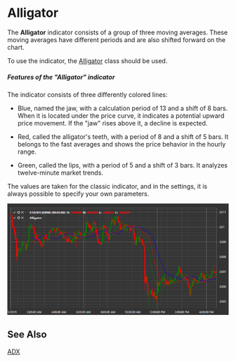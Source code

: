 # Alligator

The **Alligator** indicator consists of a group of three moving averages. These moving averages have different periods and are also shifted forward on the chart.

To use the indicator, the [Alligator](xref:StockSharp.Algo.Indicators.Alligator) class should be used.
##### Features of the "Alligator" indicator
  
The indicator consists of three differently colored lines:
  
- Blue, named the jaw, with a calculation period of 13 and a shift of 8 bars. When it is located under the price curve, it indicates a potential upward price movement. If the "jaw" rises above it, a decline is expected.

- Red, called the alligator's teeth, with a period of 8 and a shift of 5 bars. It belongs to the fast averages and shows the price behavior in the hourly range.
  
- Green, called the lips, with a period of 5 and a shift of 3 bars. It analyzes twelve-minute market trends.

The values are taken for the classic indicator, and in the settings, it is always possible to specify your own parameters.

![IndicatorAlligator](../../../../images/indicatoralligator.png)

## See Also

[ADX](adx.md)
